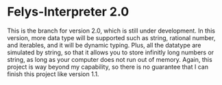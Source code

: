 # Felys-Interpreter 2.0

This is the branch for version 2.0, which is still under development. In this version, more data type will be supported such as string, rational number, and iterables, and it will be dynamic typing. Plus, all the datatype are simulated by string, so that it allows you to store infinitly long numbers or string, as long as your computer does not run out of memory. Again, this project is way beyond my capability, so there is no guarantee that I can finish this project like version 1.1.
